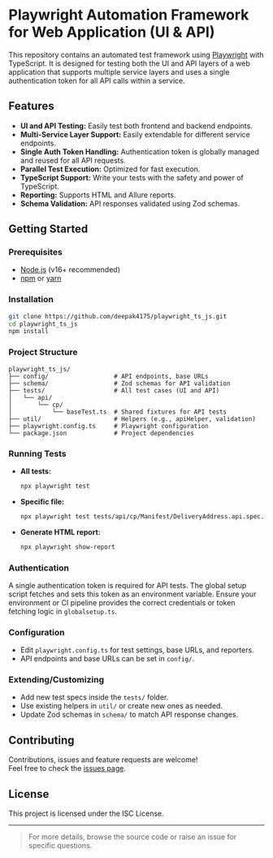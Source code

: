 # Playwright Automation Framework for Web Application (UI & API)

This repository contains an automated test framework using [Playwright](https://playwright.dev/) with TypeScript. It is designed for testing both the UI and API layers of a web application that supports multiple service layers and uses a single authentication token for all API calls within a service.

## Features

- **UI and API Testing:** Easily test both frontend and backend endpoints.
- **Multi-Service Layer Support:** Easily extendable for different service endpoints.
- **Single Auth Token Handling:** Authentication token is globally managed and reused for all API requests.
- **Parallel Test Execution:** Optimized for fast execution.
- **TypeScript Support:** Write your tests with the safety and power of TypeScript.
- **Reporting:** Supports HTML and Allure reports.
- **Schema Validation:** API responses validated using Zod schemas.

## Getting Started

### Prerequisites

- [Node.js](https://nodejs.org/) (v16+ recommended)
- [npm](https://www.npmjs.com/) or [yarn](https://yarnpkg.com/)

### Installation

```bash
git clone https://github.com/deepak4175/playwright_ts_js.git
cd playwright_ts_js
npm install
```

### Project Structure

```
playwright_ts_js/
├── config/                  # API endpoints, base URLs
├── schema/                  # Zod schemas for API validation
├── tests/                   # All test cases (UI and API)
│   └── api/
│       └── cp/
│           └── baseTest.ts  # Shared fixtures for API tests
├── util/                    # Helpers (e.g., apiHelper, validation)
├── playwright.config.ts     # Playwright configuration
└── package.json             # Project dependencies
```

### Running Tests

- **All tests:**
  ```bash
  npx playwright test
  ```

- **Specific file:**
  ```bash
  npx playwright test tests/api/cp/Manifest/DeliveryAddress.api.spec.ts
  ```

- **Generate HTML report:**
  ```bash
  npx playwright show-report
  ```

### Authentication

A single authentication token is required for API tests. The global setup script fetches and sets this token as an environment variable. Ensure your environment or CI pipeline provides the correct credentials or token fetching logic in `globalsetup.ts`.

### Configuration

- Edit `playwright.config.ts` for test settings, base URLs, and reporters.
- API endpoints and base URLs can be set in `config/`.

### Extending/Customizing

- Add new test specs inside the `tests/` folder.
- Use existing helpers in `util/` or create new ones as needed.
- Update Zod schemas in `schema/` to match API response changes.

## Contributing

Contributions, issues and feature requests are welcome!  
Feel free to check the [issues page](https://github.com/deepak4175/playwright_ts_js/issues).

## License

This project is licensed under the ISC License.

---

> For more details, browse the source code or raise an issue for specific questions.
